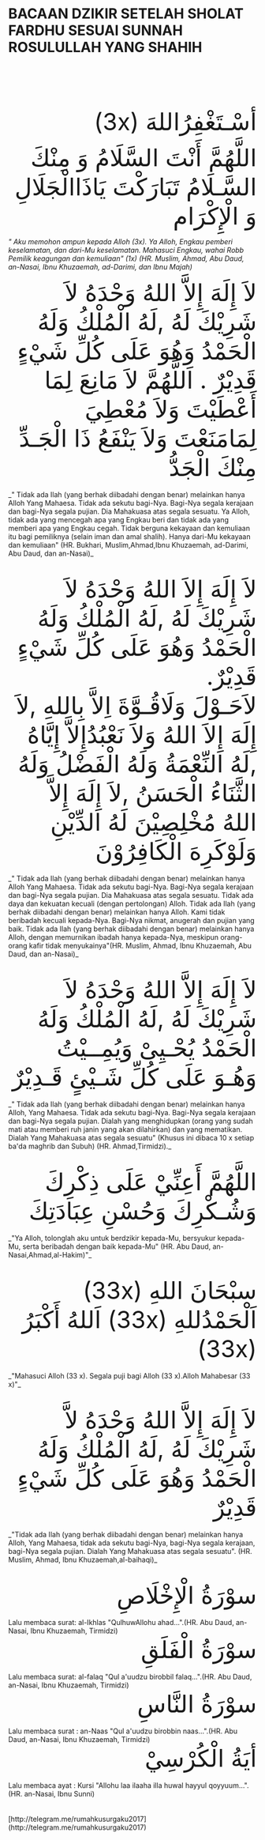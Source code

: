 # BACAAN DZIKIR SETELAH SHOLAT FARDHU SESUAI SUNNAH ROSULULLAH YANG SHAHIH
<br>
<br>
<br>
<br>
<br>
<div dir="rtl"><font size = 8>
أسْـتَغْفِرُاللهَ (3x)

اللَّهُمَّ أَنْتَ السَّلَامُ وَ مِنْكَ السَّـلَامُ تَبَارَكْتَ يَاذَاالْجَلَالِ وَ الْإِكْرَام
</font></div>

_" Aku memohon ampun kepada Alloh (3x). Ya Alloh, Engkau pemberi keselamatan, dan dari-Mu keselamatan. Mahasuci Engkau, wahai Robb Pemilik keagungan dan kemuliaan&quot; (1x) (HR. Muslim, Ahmad, Abu Daud, an-Nasai, Ibnu Khuzaemah, ad-Darimi, dan Ibnu Majah)_



<div dir="rtl"><font size = 8>
لاَ إِلَهَ إِلاَّ اللهُ وَحْدَهُ لاَ شَرِيْكَ لَهُ ,لَهُ الْمُلْكُ وَلَهُ الْحَمْدُ وَهُوَ عَلَى كُلِّ شَيْءٍ قَدِيْرٌ . اَللَّهُمَّ لاَ مَانِعَ  لِمَا أَعْطَيْتَ وَلاَ  مُعْطِيَ لِمَامَنَعْتَ وَلاَ يَنْفَعُ ذَا الْجَـدِّ مِنْكَ الْجَدُّ
</font></div>
<br>
_" Tidak ada Ilah (yang berhak diibadahi dengan benar) melainkan hanya  Alloh Yang Mahaesa. Tidak ada sekutu bagi-Nya. Bagi-Nya segala kerajaan dan bagi-Nya segala pujian. Dia Mahakuasa atas segala sesuatu. Ya Alloh, tidak ada yang mencegah apa yang Engkau beri dan tidak ada yang memberi apa yang Engkau cegah. Tidak berguna kekayaan dan kemuliaan itu bagi pemiliknya (selain iman dan amal shalih). Hanya dari-Mu  kekayaan dan kemuliaan&quot; (HR. Bukhari, Muslim,Ahmad,Ibnu Khuzaemah, ad-Darimi, Abu Daud, dan an-Nasai)_
<br>
<br>
<br>
<div dir="rtl"><font size = 8>
لاَ إِلَهَ إِلاَ اللهُ وَحْدَهُ لاَ شَرِيْكَ لَهُ ,لَهُ الْمُلْكُ وَلَهُ الْحَمْدُ وَهُوَ عَلَى كُلِّ شَيْءٍ قَدِيْرٌ.<br>
لاَحَـوْلَ وَلَاقُـوَّةَ اِلاَّ بِاللهِ ,لاَ إِلَهَ إِلاَ اللهُ وَلاَ نَعْبُدُإِلاَّ إِيَّاهُ ,لَهُ النِّعْمَةُ وَلَهُ الْفَضْلُ وَلَهُ الثَّنَاءُ الْحَسَنُ ,لاَ إِلَهَ إِلاَّ اللهُ مُخْلِصِيْنَ لَهُ الدِّيْنِ وَلَوْكَرِهَ الْكَافِرُوْنَ
</font></div>
<br>
_" Tidak ada Ilah (yang berhak diibadahi dengan benar) melainkan hanya  Alloh Yang Mahaesa. Tidak ada sekutu bagi-Nya. Bagi-Nya segala kerajaan dan bagi-Nya segala pujian. Dia Mahakuasa atas segala sesuatu. Tidak ada daya dan kekuatan kecuali (dengan pertolongan) Alloh. Tidak ada Ilah (yang berhak diibadahi dengan benar) melainkan hanya  Alloh. Kami tidak beribadah kecuali kepada-Nya. Bagi-Nya nikmat, anugerah dan pujian yang baik. Tidak ada Ilah (yang berhak diibadahi dengan benar) melainkan hanya Alloh, dengan memurnikan ibadah hanya kepada-Nya, meskipun orang-orang kafir tidak menyukainya&quot;(HR. Muslim, Ahmad, Ibnu Khuzaemah, Abu Daud, dan an-Nasai)_
<br>
<br>
<br>
<div dir="rtl"><font size = 8>
لاَ إِلَهَ إِلاَّ اللهُ وَحْدَهُ لاَ شَرِيْكَ لَهُ ,لَهُ الْمُلْكُ
وَلَهُ الْحَمْدُ يُحْـيِىْ وَيُمِــيْتُ وَهُـوَ عَلَى كُلِّ شَـيْئٍ قَـدِيْرٌ
</font></div>
<br>
_" Tidak ada Ilah (yang berhak diibadahi dengan benar) melainkan hanya Alloh, Yang Mahaesa. Tidak ada sekutu bagi-Nya. Bagi-Nya segala kerajaan dan bagi-Nya segala pujian. Dialah yang menghidupkan (orang yang sudah mati atau memberi ruh janin yang akan dilahirkan) dan yang mematikan. Dialah Yang Mahakuasa atas segala sesuatu&quot; (Khusus ini dibaca 10 x setiap ba&#39;da maghrib dan Subuh) (HR. Ahmad,Tirmidzi)._
<br>
<br>
<br>
<div dir="rtl"><font size = 8>
اللَّهُمَّ أَعِنِّيْ عَلَى ذِكْرِكَ وَشُـكْرِكَ وَحُسْنِ عِبَادَتِكَ
</font></div>
<br>
_"Ya Alloh, tolonglah aku untuk berdzikir kepada-Mu, bersyukur kepada-Mu, serta beribadah dengan baik kepada-Mu" (HR. Abu Daud, an-Nasai,Ahmad,al-Hakim)"_
<br>
<br>
<br>
<div dir="rtl"><font size = 8>
سبْحَانَ اللهِ (33x) اَلْحَمْدُللهِ (33x) اَللهُ أَكْبَرُ (33x)
</font></div>
<br>
_"Mahasuci Alloh (33 x). Segala puji bagi Alloh (33 x).Alloh Mahabesar (33 x)"_
<br>
<br>
<br>
<div dir="rtl"><font size = 8>
لاَ إِلَهَ إِلاَّ اللهُ وَحْدَهُ لاَّ شَرِيْكَ لَهُ ,لَهُ الْمُلْكُ وَلَهُ الْحَمْدُ وَهُوَ عَلَى كُلِّ شَيْءٍ قَدِيْرٌ
</font></div>
<br>
_"Tidak ada Ilah (yang berhak diibadahi dengan benar) melainkan hanya Alloh, Yang Mahaesa, tidak ada sekutu bagi-Nya, bagi-Nya segala kerajaan, bagi-Nya segala pujian. Dialah Yang Mahakuasa atas segala sesuatu". (HR. Muslim, Ahmad, Ibnu Khuzaemah,al-baihaqi)_
<br>
<br>
<br>
<div dir="rtl"><font size = 8>
سوْرَةُ الْإِخْلَاصِ
</font></div>
<br>
Lalu membaca surat: al-Ikhlas &quot;QulhuwAllohu ahad…&quot;.(HR. Abu Daud, an-Nasai, Ibnu Khuzaemah, Tirmidzi)
<br>
<div dir="rtl"><font size = 8>
سوْرَةُ الْفَلَقِ
</font></div>
<br>
Lalu membaca surat: al-falaq &quot;Qul a&#39;uudzu birobbil falaq…&quot;.(HR. Abu Daud, an-Nasai, Ibnu Khuzaemah, Tirmidzi)
<br>
<div dir="rtl"><font size = 8>
سوْرَةُ النَّاسِ
</font></div>
<br>
Lalu membaca surat : an-Naas &quot;Qul a&#39;uudzu birobbin naas…&quot;.(HR. Abu Daud, an-Nasai, Ibnu Khuzaemah, Tirmidzi)
<br>
<div dir="rtl"><font size = 8>
أيَةُ الْكُرْسِيْ
</font></div>
<br>
Lalu membaca ayat : Kursi &quot;Allohu laa ilaaha illa huwal hayyul qoyyuum…&quot;.(HR. an-Nasai, Ibnu Sunni)
<br>
<br>
<br>
[http://telegram.me/rumahkusurgaku2017](http://telegram.me/rumahkusurgaku2017)
